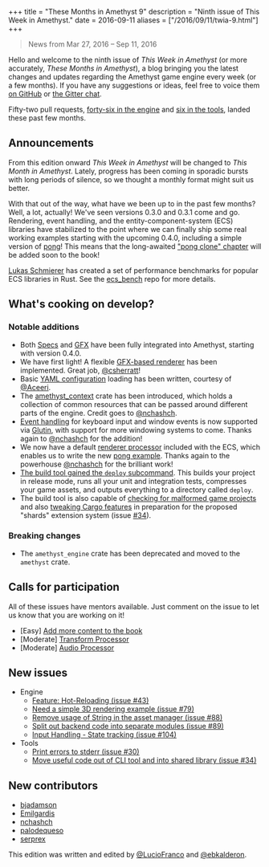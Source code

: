 +++
title = "These Months in Amethyst 9"
description = "Ninth issue of This Week in Amethyst."
date = 2016-09-11
aliases = ["/2016/09/11/twia-9.html"]
+++
> News from Mar 27, 2016 – Sep 11, 2016

Hello and welcome to the ninth issue of *This Week in Amethyst* (or more
accurately, *These Months in Amethyst*), a blog bringing you the latest changes
and updates regarding the Amethyst game engine every week (or a few months). If
you have any suggestions or ideas, feel free to voice them [on GitHub][gh] or
[the Gitter chat][gc].

[gh]: https://github.com/amethyst/website
[gc]: https://gitter.im/orgs/amethyst/rooms

Fifty-two pull requests, [forty-six in the engine][ep] and
[six in the tools][tp], landed these past few months.

[ep]: https://github.com/amethyst/amethyst/pulls?q=is:pr+closed:2016-03-27..2016-09-11
[tp]: https://github.com/amethyst/tools/pulls?q=is:pr+closed:2016-03-27..2016-09-11

## Announcements

From this edition onward *This Week in Amethyst* will be changed to *This Month
in Amethyst*. Lately, progress has been coming in sporadic bursts with long
periods of silence, so we thought a monthly format might suit us better.

With that out of the way, what have we been up to in the past few months? Well,
a lot, actually! We've seen versions 0.3.0 and 0.3.1 come and go. Rendering,
event handling, and the entity-component-system (ECS) libraries have stabilized
to the point where we can finally ship some real working examples starting with
the upcoming 0.4.0, including a simple version of [pong][po]! This means that
the long-awaited ["pong clone" chapter][pc] will be added soon to the book!

[po]: https://github.com/amethyst/amethyst/tree/master/examples/04_pong
[pc]: https://www.amethyst.rs/book/simple_application.html

[Lukas Schmierer][ls] has created a set of performance benchmarks for popular
ECS libraries in Rust. See the [ecs_bench][eb] repo for more details.

[ls]: https://github.com/lschmierer
[ec]: https://github.com/lschmierer/ecs_bench

## What's cooking on develop?

### Notable additions

* Both [Specs][sp] and [GFX][gf] have been fully integrated into Amethyst,
  starting with version 0.4.0.
* We have first light! A flexible [GFX-based renderer][e49] has been
  implemented. Great job, [@csherratt][cs]!
* Basic [YAML configuration][e61] loading has been written, courtesy of
  [@Aceeri][ac].
* The [amethyst_context][e63] crate has been introduced, which holds a
  collection of common resources that can be passed around different parts of
  the engine. Credit goes to [@nchashch][nc].
* [Event handling][e67] for keyboard input and window events is now supported
  via [Glutin][gl], with support for more windowing systems to come. Thanks
  again to [@nchashch][nc] for the addition!
* We now have a default [renderer processor][e89] included with the ECS, which
  enables us to write the new [pong example][po]. Thanks again to the powerhouse
  [@nchashch][nc] for the brilliant work!
* [The build tool gained the `deploy` subcommand][t23]. This builds your project
  in release mode, runs all your unit and integration tests, compresses your
  game assets, and outputs everything to a directory called `deploy`.
* The build tool is also capable of [checking for malformed game projects][t25]
  and also [tweaking Cargo features][t28] in preparation for the proposed
  "shards" extension system (issue [#34][e34]).

[sp]: https://github.com/slide-rs/specs
[gf]: https://github.com/gfx-rs/gfx

[e49]: https://github.com/amethyst/amethyst/pull/49
[cs]: https://github.com/csherratt

[e61]: https://github.com/amethyst/amethyst/pull/61
[ac]: https://github.com/Aceeri

[e63]: https://github.com/amethyst/amethyst/pull/63
[nc]: https://github.com/nchashch

[e67]: https://github.com/amethyst/amethyst/pull/67
[gl]: https://github.com/tomaka/glutin

[e85]: https://github.com/amethyst/amethyst/pull/89

[t23]: https://github.com/amethyst/tools/pull/23

[t25]: https://github.com/amethyst/tools/pull/25
[t28]: https://github.com/amethyst/tools/pull/28
[e34]: https://github.com/amethyst/amethyst/issues/34

### Breaking changes

* The `amethyst_engine` crate has been deprecated and moved to the `amethyst`
  crate.

## Calls for participation

All of these issues have mentors available. Just comment on the issue to let us
know that you are working on it!

* [Easy] [Add more content to the book][e50]
* [Moderate] [Transform Processor][e53]
* [Moderate] [Audio Processor][e60]

[e60]: https://github.com/amethyst/amethyst/issues/60
[e50]: https://github.com/amethyst/amethyst/issues/50
[e53]: https://github.com/amethyst/amethyst/issues/53

## New issues

* Engine
  * [Feature: Hot-Reloading (issue #43)][e43]
  * [Need a simple 3D rendering example (issue #79)][e79]
  * [Remove usage of String in the asset manager (issue #88)][e88]
  * [Split out backend code into separate modules (issue #89)][e89]
  * [Input Handling - State tracking (issue #104)][e104]
* Tools
  * [Print errors to stderr (issue #30)][t30]
  * [Move useful code out of CLI tool and into shared library (issue #34)][t34]

[e43]: https://github.com/amethyst/amethyst/issues/43
[e79]: https://github.com/amethyst/amethyst/issues/79
[e88]: https://github.com/amethyst/amethyst/issues/88
[e89]: https://github.com/amethyst/amethyst/issues/89
[e104]: https://github.com/amethyst/amethyst/issues/104

[t30]: https://github.com/amethyst/tools/issues/30
[t34]: https://github.com/amethyst/tools/issues/34

## New contributors

* [bjadamson](https://github.com/bjadamson)
* [Emilgardis](https://github.com/Emilgardis)
* [nchashch][nc]
* [palodequeso](https://github.com/palodequeso)
* [serprex](https://github.com/serprex)

This edition was written and edited by [@LucioFranco][lf] and [@ebkalderon][eb].

[lf]: https://github.com/LucioFranco
[eb]: https://github.com/ebkalderon
